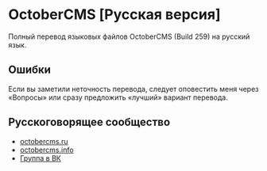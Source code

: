 # OctoberCMS [Русская версия]

Полный перевод языковых файлов OctoberCMS (Build 259) на русский язык.

## Ошибки

Если вы заметили неточность перевода, следует оповестить меня через «Вопросы» или сразу предложить «лучший» вариант перевода.

## Русскоговорящее сообщество

 * [octobercms.ru](http://octobercms.ru/)
 * [octobercms.info](http://octobercms.info/)
 * [Группа в ВК](http://vk.com/octobercms)
